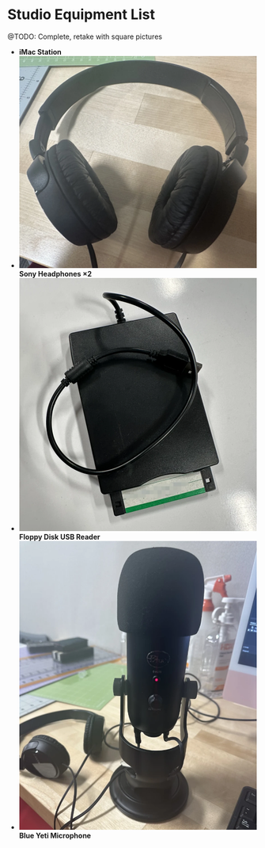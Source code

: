 # Studio Equipment List

@TODO: Complete, retake with square pictures

<div class="grid cards" markdown>

- **iMac Station**
- ![Picture of Sony headphones](assets/images/sony-headphones.webp) **Sony Headphones ×2**
- ![Picture of floppy disk USB reader](assets/images/floppy-reader.webp) **Floppy Disk USB Reader**
- ![Picture of Blue Yeti Microphone](assets/images/blue-yeti-microphone.webp) **Blue Yeti Microphone**
</div>